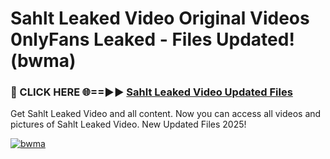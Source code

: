 # Sahlt Leaked Video Original Videos 0nlyFans Leaked - Files Updated! (bwma)

<h3>🔴 CLICK HERE 🌐==►► <a href="https://tinyurl.com/4seja8ks" rel="nofollow">Sahlt Leaked Video Updated Files</a></h3>

Get Sahlt Leaked Video and all content. Now you can access all videos and pictures of Sahlt Leaked Video. New Updated Files 2025!

[![bwma](https://i.imgur.com/EWjZXRe.gif)](https://tinyurl.com/4seja8ks)
